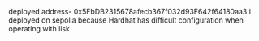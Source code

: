 deployed address- 0x5FbDB2315678afecb367f032d93F642f64180aa3
i deployed on sepolia because Hardhat has difficult configuration when operating with lisk